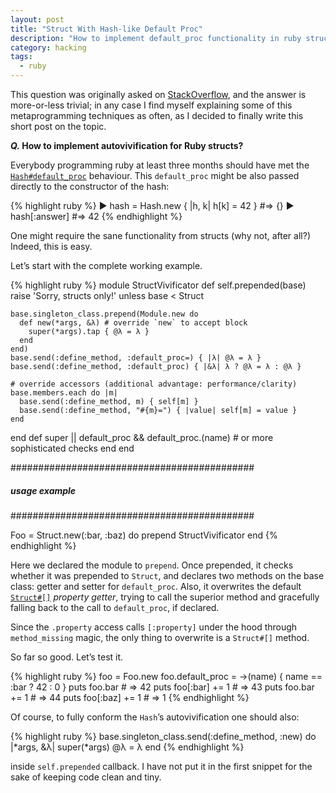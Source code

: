```yaml
---
layout: post
title: "Struct With Hash-like Default Proc"
description: "How to implement default_proc functionality in ruby structs"
category: hacking
tags:
  - ruby
---
```


This question was originally asked on [StackOverflow](http://stackoverflow.com/questions/41114667/how-to-implement-autovivification-for-ruby-structs/41115465#41115465),
and the answer is more-or-less trivial; in any case I find myself explaining
some of this metaprogramming techniques as often, as I decided to finally
write this short post on the topic.

**_Q._ How to implement autovivification for Ruby structs?**

Everybody programming ruby at least three months should have met the
[`Hash#default_proc`](http://ruby-doc.org/core/Hash.html#method-i-default_proc)
behaviour. This `default_proc` might be also passed directly to the constructor
of the hash:

{% highlight ruby %}
▶ hash = Hash.new { |h, k| h[k] = 42 }
#⇒ {}
▶ hash[:answer]
#⇒ 42
{% endhighlight %}

One might require the sane functionality from structs (why not, after all?)
Indeed, this is easy.

Let’s start with the complete working example.

{% highlight ruby %}
module StructVivificator
  def self.prepended(base)
    raise 'Sorry, structs only!' unless base < Struct

    base.singleton_class.prepend(Module.new do
      def new(*args, &λ) # override `new` to accept block
        super(*args).tap { @λ = λ }
      end
    end)
    base.send(:define_method, :default_proc=) { |λ| @λ = λ }
    base.send(:define_method, :default_proc) { |&λ| λ ? @λ = λ : @λ }

    # override accessors (additional advantage: performance/clarity)
    base.members.each do |m|
      base.send(:define_method, m) { self[m] }
      base.send(:define_method, "#{m}=") { |value| self[m] = value }
    end
  end
  def [](name)
    super || default_proc && default_proc.(name) # or more sophisticated checks
  end
end

############################################
#####   usage example
############################################

Foo = Struct.new(:bar, :baz) do
  prepend StructVivificator
end
{% endhighlight %}

Here we declared the module to `prepend`. Once prepended, it checks
whether it was prepended to `Struct`, and declares two methods
on the base class: getter and setter for `default_proc`. Also, it overwrites
the default [`Struct#[]`](https://ruby-doc.org/core/Struct.html#method-i-5B-5D)
_property getter_, trying to call the superior method and gracefully falling
back to the call to `default_proc`, if declared.

Since the `.property` access calls `[:property]` under the hood
through `method_missing` magic, the only thing to overwrite is a `Struct#[]` method.

So far so good. Let’s test it.

{% highlight ruby %}
foo = Foo.new
foo.default_proc = ->(name) { name == :bar ? 42 : 0 }
puts foo.bar          # => 42
puts foo[:bar] += 1   # => 43
puts foo.bar += 1     # => 44
puts foo[:baz] += 1   # => 1
{% endhighlight %}

Of course, to fully conform the `Hash`’s autovivification one should also:

{% highlight ruby %}
base.singleton_class.send(:define_method, :new) do |*args, &λ|
  super(*args)
  @λ = λ
end
{% endhighlight %}

inside `self.prepended` callback. I have not put it in the first snippet
for the sake of keeping code clean and tiny.
